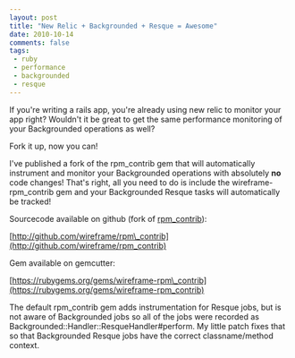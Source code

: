 ```yaml
---
layout: post
title: "New Relic + Backgrounded + Resque = Awesome"
date: 2010-10-14
comments: false
tags:
 - ruby
 - performance
 - backgrounded
 - resque
---
```


If you're writing a rails app, you're already using new relic to monitor your app right? Wouldn't it be great to get the same performance monitoring of your Backgrounded operations as well?


Fork it up, now you can!


I've published a fork of the rpm\_contrib gem that will automatically instrument and monitor your Backgrounded operations with absolutely **no** code changes! That's right, all you need to do is include the wireframe-rpm\_contrib gem and your Backgrounded Resque tasks will automatically be tracked!


Sourcecode available on github (fork of [rpm\_contrib](http://github.com/newrelic/rpm_contrib)):

[http://github.com/wireframe/rpm\_contrib](http://github.com/wireframe/rpm_contrib)


Gem available on gemcutter:

[https://rubygems.org/gems/wireframe-rpm\_contrib](https://rubygems.org/gems/wireframe-rpm_contrib)


The default rpm\_contrib gem adds instrumentation for Resque jobs, but is not aware of Backgrounded jobs so all of the jobs were recorded as Backgrounded::Handler::ResqueHandler#perform. My little patch fixes that so that Backgrounded Resque jobs have the correct classname/method context.

